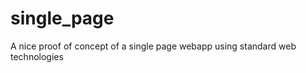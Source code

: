 single_page
===========

A nice proof of concept of a single page webapp using standard web technologies
